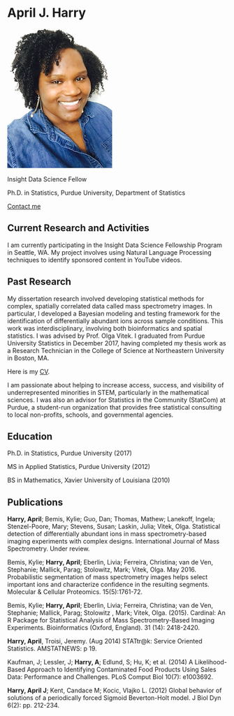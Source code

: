 # April J. Harry
![April J Harry](aprilharry.jpg)

Insight Data Science Fellow

Ph.D. in Statistics, Purdue University, Department of Statistics

[Contact me](mailto:harry.april@gmail.com)

## Current Research and Activities
I am currently participating in the Insight Data Science Fellowship Program in Seattle, WA. My project involves using Natural Language Processing techniques to identify sponsored content in YouTube videos.

## Past Research
My dissertation research involved developing statistical methods for complex, spatially correlated data called mass spectrometry images. In particular, I developed a Bayesian modeling and testing framework for the  identification of differentially abundant ions across sample conditions. This work was interdisciplinary, involving both bioinformatics and spatial statistics. I was advised by Prof. Olga Vitek. I graduated from Purdue University Statistics in December 2017, having completed my thesis work as a Research Technician in the College of Science at Northeastern University in Boston, MA.

Here is my [CV](AprilHarryCV_Fall17_web.pdf).

I am passionate about helping to increase access, success, and visibility of underrepresented minorities in STEM, particularly in the mathematical sciences. I was also an advisor for Statistics in the Community (StatCom) at Purdue, a student-run organization that provides free statistical consulting to local non-profits, schools, and governmental agencies.

## Education
Ph.D. in Statistics, Purdue University (2017) 

MS in Applied Statistics, Purdue University (2012) 

BS in Mathematics, Xavier University of Louisiana (2010)

## Publications
**Harry, April**; Bemis, Kylie; Guo, Dan; Thomas, Mathew; Lanekoff, Ingela; Stenzel-Poore, Mary; Stevens, Susan; Laskin, Julia; Vitek, Olga. Statistical detection of differentially abundant ions in mass spectrometry-based imaging experiments with complex designs. International Journal of Mass Spectrometry. Under review.

Bemis, Kylie; **Harry, April**; Eberlin, Livia; Ferreira, Christina; van de Ven, Stephanie; Mallick, Parag; Stolowitz, Mark; Vitek, Olga. May 2016. Probabilistic segmentation of mass spectrometry images helps select important ions and characterize confidence in the resulting segments. Molecular & Cellular Proteomics. 15(5):1761-72.

Bemis, Kylie; **Harry, April**; Eberlin, Livia; Ferreira, Christina; van de Ven, Stephanie; Mallick, Parag; Stolowitz , Mark; Vitek, Olga. (2015). Cardinal: An R Package for Statistical Analysis of Mass Spectrometry-Based Imaging Experiments. Bioinformatics (Oxford, England). 31 (14): 2418-2420.

**Harry, April**, Troisi, Jeremy. (Aug 2014) STATtr@k: Service Oriented Statistics. AMSTATNEWS: p 19.

Kaufman, J; Lessler, J; **Harry, A**; Edlund, S; Hu, K; et al. (2014) A Likelihood-Based Approach to Identifying Contaminated Food Products Using Sales Data: Performance and Challenges. PLoS Comput Biol 10(7): e1003692.

**Harry, April J**; Kent, Candace M; Kocic, Vlajko L. (2012) Global behavior of solutions of a periodically forced Sigmoid Beverton-Holt model. J Biol Dyn 6(2): pp. 212-234.
